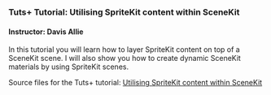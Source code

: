 ### Tuts+ Tutorial: Utilising SpriteKit content within SceneKit

#### Instructor: Davis Allie

In this tutorial you will learn how to layer SpriteKit content on top of a SceneKit scene. I will also show you how to create dynamic SceneKit materials by using SpriteKit scenes.

Source files for the Tuts+ tutorial: [Utilising SpriteKit content within SceneKit](http://code.tutsplus.com/tutorials/utilising-spritekit-content-within-scenekit--cms-24049)
